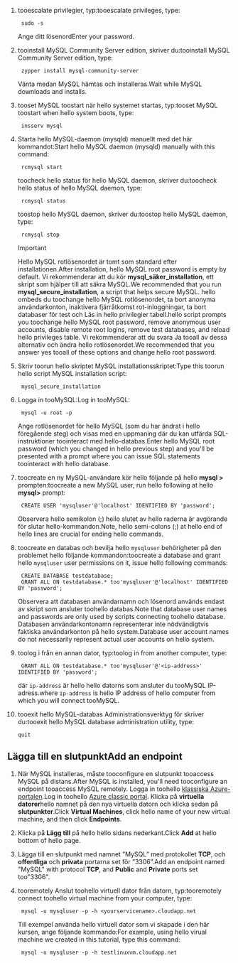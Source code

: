 
1. <span data-ttu-id="abae4-101">tooescalate privilegier, typ:</span><span class="sxs-lookup"><span data-stu-id="abae4-101">tooescalate privileges, type:</span></span>
   
        sudo -s
   
    <span data-ttu-id="abae4-102">Ange ditt lösenord</span><span class="sxs-lookup"><span data-stu-id="abae4-102">Enter your password.</span></span>
2. <span data-ttu-id="abae4-103">tooinstall MySQL Community Server edition, skriver du:</span><span class="sxs-lookup"><span data-stu-id="abae4-103">tooinstall MySQL Community Server edition, type:</span></span>
   
        zypper install mysql-community-server
   
    <span data-ttu-id="abae4-104">Vänta medan MySQL hämtas och installeras.</span><span class="sxs-lookup"><span data-stu-id="abae4-104">Wait while MySQL downloads and installs.</span></span>
3. <span data-ttu-id="abae4-105">tooset MySQL toostart när hello systemet startas, typ:</span><span class="sxs-lookup"><span data-stu-id="abae4-105">tooset MySQL toostart when hello system boots, type:</span></span>
   
        insserv mysql
4. <span data-ttu-id="abae4-106">Starta hello MySQL-daemon (mysqld) manuellt med det här kommandot:</span><span class="sxs-lookup"><span data-stu-id="abae4-106">Start hello MySQL daemon (mysqld) manually with this command:</span></span>
   
        rcmysql start
   
    <span data-ttu-id="abae4-107">toocheck hello status för hello MySQL daemon, skriver du:</span><span class="sxs-lookup"><span data-stu-id="abae4-107">toocheck hello status of hello MySQL daemon, type:</span></span>
   
        rcmysql status
   
    <span data-ttu-id="abae4-108">toostop hello MySQL daemon, skriver du:</span><span class="sxs-lookup"><span data-stu-id="abae4-108">toostop hello MySQL daemon, type:</span></span>
   
        rcmysql stop
   
   > [!IMPORTANT]
   > <span data-ttu-id="abae4-109">Hello MySQL rotlösenordet är tomt som standard efter installationen.</span><span class="sxs-lookup"><span data-stu-id="abae4-109">After installation, hello MySQL root password is empty by default.</span></span> <span data-ttu-id="abae4-110">Vi rekommenderar att du kör **mysql\_säker\_installation**, ett skript som hjälper till att säkra MySQL.</span><span class="sxs-lookup"><span data-stu-id="abae4-110">We recommended that you run **mysql\_secure\_installation**, a script that helps secure MySQL.</span></span> <span data-ttu-id="abae4-111">hello ombeds du toochange hello MySQL rotlösenordet, ta bort anonyma användarkonton, inaktivera fjärråtkomst rot-inloggningar, ta bort databaser för test och Läs in hello privilegier tabell.</span><span class="sxs-lookup"><span data-stu-id="abae4-111">hello script prompts you toochange hello MySQL root password, remove anonymous user accounts, disable remote root logins, remove test databases, and reload hello privileges table.</span></span> <span data-ttu-id="abae4-112">Vi rekommenderar att du svara Ja tooall av dessa alternativ och ändra hello rotlösenordet.</span><span class="sxs-lookup"><span data-stu-id="abae4-112">We recommended that you answer yes tooall of these options and change hello root password.</span></span>
   > 
   > 
5. <span data-ttu-id="abae4-113">Skriv toorun hello skriptet MySQL installationsskriptet:</span><span class="sxs-lookup"><span data-stu-id="abae4-113">Type this toorun hello script MySQL installation script:</span></span>
   
        mysql_secure_installation
6. <span data-ttu-id="abae4-114">Logga in tooMySQL:</span><span class="sxs-lookup"><span data-stu-id="abae4-114">Log in tooMySQL:</span></span>
   
        mysql -u root -p
   
    <span data-ttu-id="abae4-115">Ange rotlösenordet för hello MySQL (som du har ändrat i hello föregående steg) och visas med en uppmaning där du kan utfärda SQL-instruktioner toointeract med hello-databas.</span><span class="sxs-lookup"><span data-stu-id="abae4-115">Enter hello MySQL root password (which you changed in hello previous step) and you'll be presented with a prompt where you can issue SQL statements toointeract with hello database.</span></span>
7. <span data-ttu-id="abae4-116">toocreate en ny MySQL-användare kör hello följande på hello **mysql >** prompten:</span><span class="sxs-lookup"><span data-stu-id="abae4-116">toocreate a new MySQL user, run hello following at hello **mysql>** prompt:</span></span>
   
        CREATE USER 'mysqluser'@'localhost' IDENTIFIED BY 'password';
   
    <span data-ttu-id="abae4-117">Observera hello semikolon (;) hello slutet av hello raderna är avgörande för slutar hello-kommandon.</span><span class="sxs-lookup"><span data-stu-id="abae4-117">Note, hello semi-colons (;) at hello end of hello lines are crucial for ending hello commands.</span></span>
8. <span data-ttu-id="abae4-118">toocreate en databas och bevilja hello `mysqluser` behörigheter på den problemet hello följande kommandon:</span><span class="sxs-lookup"><span data-stu-id="abae4-118">toocreate a database and grant hello `mysqluser` user permissions on it, issue hello following commands:</span></span>
   
        CREATE DATABASE testdatabase;
        GRANT ALL ON testdatabase.* too'mysqluser'@'localhost' IDENTIFIED BY 'password';
   
    <span data-ttu-id="abae4-119">Observera att databasen användarnamn och lösenord används endast av skript som ansluter toohello databas.</span><span class="sxs-lookup"><span data-stu-id="abae4-119">Note that database user names and passwords are only used by scripts connecting toohello database.</span></span>  <span data-ttu-id="abae4-120">Databasen användarkontonamn representerar inte nödvändigtvis faktiska användarkonton på hello system.</span><span class="sxs-lookup"><span data-stu-id="abae4-120">Database user account names do not necessarily represent actual user accounts on hello system.</span></span>
9. <span data-ttu-id="abae4-121">toolog i från en annan dator, typ:</span><span class="sxs-lookup"><span data-stu-id="abae4-121">toolog in from another computer, type:</span></span>
   
        GRANT ALL ON testdatabase.* too'mysqluser'@'<ip-address>' IDENTIFIED BY 'password';
   
    <span data-ttu-id="abae4-122">där `ip-address` är hello hello datorns som ansluter du tooMySQL IP-adress.</span><span class="sxs-lookup"><span data-stu-id="abae4-122">where `ip-address` is hello IP address of hello computer from which you will connect tooMySQL.</span></span>
10. <span data-ttu-id="abae4-123">tooexit hello MySQL-databas Administrationsverktyg för skriver du:</span><span class="sxs-lookup"><span data-stu-id="abae4-123">tooexit hello MySQL database administration utility, type:</span></span>
    
        quit

## <a name="add-an-endpoint"></a><span data-ttu-id="abae4-124">Lägga till en slutpunkt</span><span class="sxs-lookup"><span data-stu-id="abae4-124">Add an endpoint</span></span>
1. <span data-ttu-id="abae4-125">När MySQL installeras, måste tooconfigure en slutpunkt tooaccess MySQL på distans.</span><span class="sxs-lookup"><span data-stu-id="abae4-125">After MySQL is installed, you'll need tooconfigure an endpoint tooaccess MySQL remotely.</span></span> <span data-ttu-id="abae4-126">Logga in toohello [klassiska Azure-portalen][AzurePortal].</span><span class="sxs-lookup"><span data-stu-id="abae4-126">Log in toohello [Azure  classic portal][AzurePortal].</span></span> <span data-ttu-id="abae4-127">Klicka på **virtuella datorer**hello namnet på den nya virtuella datorn och klicka sedan på **slutpunkter**.</span><span class="sxs-lookup"><span data-stu-id="abae4-127">Click **Virtual Machines**, click hello name of your new virtual machine, and then click **Endpoints**.</span></span>
2. <span data-ttu-id="abae4-128">Klicka på **Lägg till** på hello hello sidans nederkant.</span><span class="sxs-lookup"><span data-stu-id="abae4-128">Click **Add** at hello bottom of hello page.</span></span>
3. <span data-ttu-id="abae4-129">Lägga till en slutpunkt med namnet ”MySQL” med protokollet **TCP**, och **offentliga** och **privata** portarna set för ”3306”.</span><span class="sxs-lookup"><span data-stu-id="abae4-129">Add an endpoint named "MySQL" with protocol **TCP**, and **Public** and **Private** ports set too"3306".</span></span>
4. <span data-ttu-id="abae4-130">tooremotely Anslut toohello virtuell dator från datorn, typ:</span><span class="sxs-lookup"><span data-stu-id="abae4-130">tooremotely connect toohello virtual machine from your computer, type:</span></span>
   
        mysql -u mysqluser -p -h <yourservicename>.cloudapp.net
   
    <span data-ttu-id="abae4-131">Till exempel använda hello virtuell dator som vi skapade i den här kursen, ange följande kommando:</span><span class="sxs-lookup"><span data-stu-id="abae4-131">For example, using hello virual machine we created in this tutorial, type this command:</span></span>
   
        mysql -u mysqluser -p -h testlinuxvm.cloudapp.net

[MySQLDocs]: http://dev.mysql.com/doc/
[AzurePortal]: http://manage.windowsazure.com

[Image9]: ./media/install-and-run-mysql-on-opensuse-vm/LinuxVmAddEndpointMySQL.png

